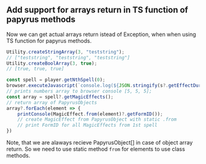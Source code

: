 ## Add support for arrays return in TS function of papyrus methods

Now we can get actual arrays return istead of Exception, when when using TS function for papyrus methods.

```typescript
Utility.createStringArray(3, "teststring");
// ["teststring", "teststring", "teststring"]
Utility.createBoolArray(3, true);
// [true, true, true]

const spell = player.getNthSpell(0);
browser.executeJavascript(`console.log(${JSON.stringify(s?.getEffectDurations())})`);
// prints numbers array to browser console [5, 5, 5];
const array = spell?.getMagicEffects();
// return array of PapyrusObjects
array?.forEach(element => {
    printConsole(MagicEffect.from(element)?.getFormID());
    // create MagicEffect from PapyrusObject with static .from
    // print FormID for all MagicEffects from 1st spell
})
```

Note, that we are alaways recieve PapyrusObject[] in case of object array return.
So we need to use static method `from` for elements to use class methods.
